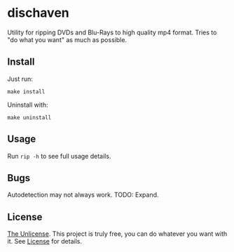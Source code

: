 dischaven
=========
Utility for ripping DVDs and Blu-Rays to high quality mp4 format.
Tries to "do what you want" as much as possible.

Install
-------
Just run:
```
make install
```

Uninstall with:
```
make uninstall
```

Usage
-----
Run `rip -h` to see full usage details.

Bugs
----
Autodetection may not always work. TODO: Expand.

License
-------
[The Unlicense](http://unlicense.org/). This project is truly free, you can do whatever you want with it.
See [License](LICENSE.md) for details.